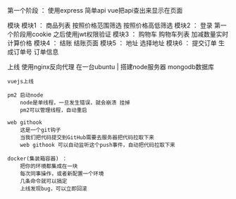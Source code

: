 第一个阶段 ：
    使用express  简单api
        vue把api查出来显示在页面


模块
   模块1 ： 商品列表
                按照价格范围筛选
                按照价格高低筛选
   模块2 ： 登录
                第一个阶段用cookie
                之后使用jwt权限验证
   模块3 ： 购物车
                购物车列表
                加减数量实时计算价格
   模块4 ： 结账
                结账页面
   模块5 ： 地址
                选择地址
   模块6 ： 提交订单
                生成订单号
                订单信息

上线
    使用nginx反向代理
        在一台ubuntu | 搭建node服务器 mongodb数据库

    vuejs上线

    pm2 启动node
        node是单线程，一旦发生错误，就会崩溃 挂掉
        pm2可以管理线程，自动重启

    web githook
        这是一个git钩子
        当我们把代码提交到GitHub需要去服务器把代码拉取下来
        web githook 可以自动监听这个push事件，自动把代码拉取下来

    docker(集装箱容器) ：
        把你的环境都集成在一块
        每次同事操作，或者新配置一个环境
        几条命令就可以搞定
        上线发现bug，可以立即回滚





